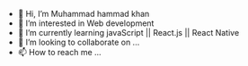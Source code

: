 - 👋 Hi, I’m Muhammad hammad khan
- 👀 I’m interested in Web development
- 🌱 I’m currently learning javaScript || React.js || React Native
- 💞️ I’m looking to collaborate on ...
- 📫 How to reach me ...

<!---
hammadkhan2930029/hammadkhan2930029 is a ✨ special ✨ repository because its `README.md` (this file) appears on your GitHub profile.
You can click the Preview link to take a look at your changes.
--->
